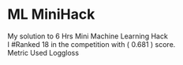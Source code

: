 # ML MiniHack 
My solution to 6 Hrs Mini Machine Learning Hack </br>
I #Ranked 18 in the competition with ( 0.681 ) score.</br>
Metric Used Loggloss</br>
